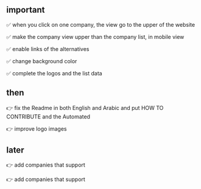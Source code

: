 ## important

✅ when you click on one company, the view go to the upper of the website

✅ make the company view upper than the company list, in mobile view

✅ enable links of the alternatives

✅ change background color

✅ complete the logos and the list data

## then

👉 fix the Readme in both English and Arabic and put HOW TO CONTRIBUTE and the Automated

👉 improve logo images

## later

👉 add companies that support

👉 add companies that support

